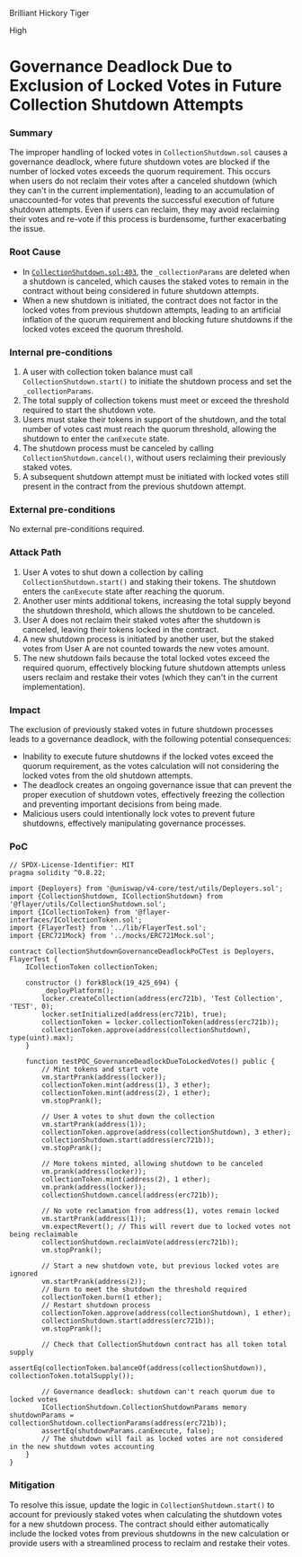 Brilliant Hickory Tiger

High

# Governance Deadlock Due to Exclusion of Locked Votes in Future Collection Shutdown Attempts

### Summary

The improper handling of locked votes in `CollectionShutdown.sol` causes a governance deadlock, where future shutdown votes are blocked if the number of locked votes exceeds the quorum requirement. This occurs when users do not reclaim their votes after a canceled shutdown (which they can't in the current implementation), leading to an accumulation of unaccounted-for votes that prevents the successful execution of future shutdown attempts. Even if users can reclaim, they may avoid reclaiming their votes and re-vote if this process is burdensome, further exacerbating the issue.

### Root Cause

- In [`CollectionShutdown.sol:403`](https://github.com/sherlock-audit/2024-08-flayer/blob/0ec252cf9ef0f3470191dcf8318f6835f5ef688c/flayer/src/contracts/utils/CollectionShutdown.sol#L403), the `_collectionParams` are deleted when a shutdown is canceled, which causes the staked votes to remain in the contract without being considered in future shutdown attempts.
- When a new shutdown is initiated, the contract does not factor in the locked votes from previous shutdown attempts, leading to an artificial inflation of the quorum requirement and blocking future shutdowns if the locked votes exceed the quorum threshold.

### Internal pre-conditions

1. A user with collection token balance must call `CollectionShutdown.start()` to initiate the shutdown process and set the `_collectionParams`.
2. The total supply of collection tokens must meet or exceed the threshold required to start the shutdown vote.
3. Users must stake their tokens in support of the shutdown, and the total number of votes cast must reach the quorum threshold, allowing the shutdown to enter the `canExecute` state.
4. The shutdown process must be canceled by calling `CollectionShutdown.cancel()`, without users reclaiming their previously staked votes.
5. A subsequent shutdown attempt must be initiated with locked votes still present in the contract from the previous shutdown attempt.

### External pre-conditions

No external pre-conditions required.

### Attack Path

1. User A votes to shut down a collection by calling `CollectionShutdown.start()` and staking their tokens. The shutdown enters the `canExecute` state after reaching the quorum.
2. Another user mints additional tokens, increasing the total supply beyond the shutdown threshold, which allows the shutdown to be canceled.
3. User A does not reclaim their staked votes after the shutdown is canceled, leaving their tokens locked in the contract.
4. A new shutdown process is initiated by another user, but the staked votes from User A are not counted towards the new votes amount.
5. The new shutdown fails because the total locked votes exceed the required quorum, effectively blocking future shutdown attempts unless users reclaim and restake their votes (which they can't in the current implementation).

### Impact

The exclusion of previously staked votes in future shutdown processes leads to a governance deadlock, with the following potential consequences:

- Inability to execute future shutdowns if the locked votes exceed the quorum requirement, as the votes calculation will not considering the locked votes from the old shutdown attempts.
- The deadlock creates an ongoing governance issue that can prevent the proper execution of shutdown votes, effectively freezing the collection and preventing important decisions from being made.
- Malicious users could intentionally lock votes to prevent future shutdowns, effectively manipulating governance processes.

### PoC

```solidity
// SPDX-License-Identifier: MIT
pragma solidity ^0.8.22;

import {Deployers} from '@uniswap/v4-core/test/utils/Deployers.sol';
import {CollectionShutdown, ICollectionShutdown} from '@flayer/utils/CollectionShutdown.sol';
import {ICollectionToken} from '@flayer-interfaces/ICollectionToken.sol';
import {FlayerTest} from '../lib/FlayerTest.sol';
import {ERC721Mock} from '../mocks/ERC721Mock.sol';

contract CollectionShutdownGovernanceDeadlockPoCTest is Deployers, FlayerTest {
    ICollectionToken collectionToken;

    constructor () forkBlock(19_425_694) {
        _deployPlatform();
        locker.createCollection(address(erc721b), 'Test Collection', 'TEST', 0);
        locker.setInitialized(address(erc721b), true);
        collectionToken = locker.collectionToken(address(erc721b));
        collectionToken.approve(address(collectionShutdown), type(uint).max);
    }

    function testPOC_GovernanceDeadlockDueToLockedVotes() public {
        // Mint tokens and start vote
        vm.startPrank(address(locker));
        collectionToken.mint(address(1), 3 ether);
        collectionToken.mint(address(2), 1 ether);
        vm.stopPrank();

        // User A votes to shut down the collection
        vm.startPrank(address(1));
        collectionToken.approve(address(collectionShutdown), 3 ether);
        collectionShutdown.start(address(erc721b));
        vm.stopPrank();

        // More tokens minted, allowing shutdown to be canceled
        vm.prank(address(locker));
        collectionToken.mint(address(2), 1 ether);
        vm.prank(address(locker));
        collectionShutdown.cancel(address(erc721b));

        // No vote reclamation from address(1), votes remain locked
        vm.startPrank(address(1));
        vm.expectRevert(); // This will revert due to locked votes not being reclaimable
        collectionShutdown.reclaimVote(address(erc721b));
        vm.stopPrank();

        // Start a new shutdown vote, but previous locked votes are ignored
        vm.startPrank(address(2));
        // Burn to meet the shutdown the threshold required
        collectionToken.burn(1 ether);
        // Restart shutdown process
        collectionToken.approve(address(collectionShutdown), 1 ether);
        collectionShutdown.start(address(erc721b));
        vm.stopPrank();

        // Check that CollectionShutdown contract has all token total supply
        assertEq(collectionToken.balanceOf(address(collectionShutdown)), collectionToken.totalSupply());

        // Governance deadlock: shutdown can't reach quorum due to locked votes
        ICollectionShutdown.CollectionShutdownParams memory shutdownParams = collectionShutdown.collectionParams(address(erc721b));
        assertEq(shutdownParams.canExecute, false);
        // The shutdown will fail as locked votes are not considered in the new shutdown votes accounting
    }
}
```

### Mitigation

To resolve this issue, update the logic in `CollectionShutdown.start()` to account for previously staked votes when calculating the shutdown votes for a new shutdown process. The contract should either automatically include the locked votes from previous shutdowns in the new calculation or provide users with a streamlined process to reclaim and restake their votes.
